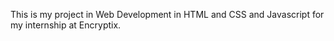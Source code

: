 This is my project in Web Development in HTML and CSS and Javascript for my internship at Encryptix.